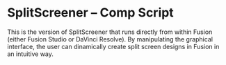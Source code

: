 # SplitScreener – Comp Script

This is the version of SplitScreener that runs directly from within Fusion (either Fusion Studio or DaVinci Resolve). By manipulating the graphical interface, the user can dinamically create split screen designs in Fusion in an intuitive way.
